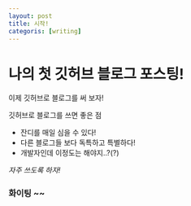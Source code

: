 ```yaml
---
layout: post
title: 시작!
categoris: [writing]
---
```


# 나의 첫 깃허브 블로그 포스팅!

이제 깃허브로 블로그를 써 보자!

깃허브로 블로그를 쓰면 좋은 점

- 잔디를 매일 심을 수 있다!
- 다른 블로그들 보다 독특하고 특별하다!
- 개발자인데 이정도는 해야지..?(?)


*자주 쓰도록 하자!*

### 화이팅 ~~
